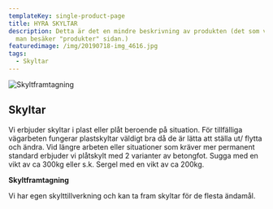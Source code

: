 ```yaml
---
templateKey: single-product-page
title: HYRA SKYLTAR
description: Detta är det en mindre beskrivning av produkten (det som visas när
  man besäker "produkter" sidan.)
featuredimage: /img/20190718-img_4616.jpg
tags:
  - Skyltar
---
```

![](/img/skyltar.jpg "Skyltframtagning")

<!--StartFragment-->

## Skyltar

Vi erbjuder skyltar i plast eller plåt beroende på situation. För tillfälliga vägarbeten fungerar plastskyltar väldigt bra då de är lätta att ställa ut/ flytta och ändra. Vid längre arbeten eller situationer som kräver mer permanent standard erbjuder vi plåtskylt med 2 varianter av betongfot. Sugga med en vikt av ca 300kg eller s.k. Sergel med en vikt av ca 200kg.

<!--EndFragment-->

<!--StartFragment-->

**Skyltframtagning**

Vi har egen skylttillverkning och kan ta fram skyltar för de flesta ändamål.

<!--EndFragment-->
